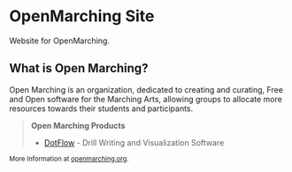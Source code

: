 # OpenMarching Site

Website for OpenMarching.

## What is Open Marching?

Open Marching is an organization, dedicated to creating and curating, Free and Open software for the Marching Arts, allowing groups to allocate more resources towards their students and participants.

> **Open Marching Products**
>
> * [DotFlow](https://github.com/OpenMarching/DotFlow) - Drill Writing and Visualization Software

<sub>More Information at [openmarching.org](https://openmarching.org/).</sub>
